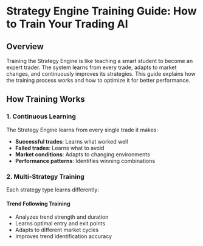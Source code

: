 # Strategy Engine Training Guide: How to Train Your Trading AI

## Overview

Training the Strategy Engine is like teaching a smart student to become an expert trader. The system learns from every trade, adapts to market changes, and continuously improves its strategies. This guide explains how the training process works and how to optimize it for better performance.


## How Training Works

### 1. **Continuous Learning**
The Strategy Engine learns from every single trade it makes:
- **Successful trades**: Learns what worked well
- **Failed trades**: Learns what to avoid
- **Market conditions**: Adapts to changing environments
- **Performance patterns**: Identifies winning combinations

### 2. **Multi-Strategy Training**
Each strategy type learns differently:

#### Trend Following Training
- Analyzes trend strength and duration
- Learns optimal entry and exit points
- Adapts to different market cycles
- Improves trend identification accuracy
